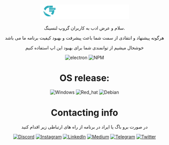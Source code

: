 <div align='center'>
  
  ![GroupLancing](https://github.com/jexroid/jexroid/blob/main/white-logo.png)
  <br><br>
  سلام و عرض ادب به کاربران گروپ لنسینگ.

 هرگونه پیشنهاد و انتقادی از سمت شما باعث پیشرفت و بهبود کیفیت برنامه ما می باشد

خوشحال میشیم از توانمندی شما برای بهبود این اپ استفاده کنیم 

  ![electron](https://img.shields.io/badge/Electron-v26.0.0-0066ff?style=for-the-badge&logo=electron)
  ![NPM](https://img.shields.io/badge/NPM-v8.19.4-ff1100?style=for-the-badge&logo=npm)
  
</div>
<!-- <div align='left'>
  <a href="sals.com">فارسی</a>
  <br>
  <a href="sals.com">English</a>
  <br>
  <a href="sals.com">中国人</a>
  <br>
</div> -->


<div align='center'>
  <h1 align='center'> OS release:</h1>
  
  ![Windows](https://img.shields.io/badge/Windows-blue?logo=Windows&logoColor=white&style=for-the-badge)
    ![Red_hat](https://img.shields.io/badge/MacOs-white?logo=apple&logoColor=black&style=for-the-badge)
    ![Debian](https://img.shields.io/badge/Debian-red?logo=Debian&logoColor=white&style=for-the-badge)
</div>


<div align='center'>
  <h1 align='center'>Contacting info</h1>
  <p>در صورت برو باگ یا ایراد در برنامه از راه های ارتباطی زیر اقدام کنید</p>
  
[![Discord](https://img.shields.io/badge/Discord-blue?style=for-the-badge&logo=discord&logoColor=white)](https://discord.gg/58yRbQNSKK) [![Instagram](https://img.shields.io/badge/Instagram-red?style=for-the-badge&logo=Instagram&logoColor=white)](https://instagram.com/jexroid) [![LinkedIn](https://img.shields.io/badge/LinkedIn-blue?style=for-the-badge&logo=linkedin&logoColor=white)](https://linkedin.com/in/jexroid) [![Medium](https://img.shields.io/badge/Medium-black?style=for-the-badge&logo=medium&logoColor=white)](https://medium.com/@jexroid) [![Telegram](https://img.shields.io/badge/jexroid-blue?style=for-the-badge&logo=telegram)](https://t.me/jexroid) [![Twitter](https://img.shields.io/badge/Twitter-blue?style=for-the-badge&logo=twitter&logoColor=white)](https://twitter.com/jexroid)

</div>
  
</div>
